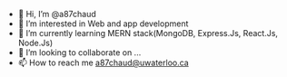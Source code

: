 - 👋 Hi, I’m @a87chaud
- 👀 I’m interested in Web and app development 
- 🌱 I’m currently learning MERN stack(MongoDB, Express.Js, React.Js, Node.Js)
- 💞️ I’m looking to collaborate on ...
- 📫 How to reach me a87chaud@uwaterloo.ca

<!---
a87chaud/a87chaud is a ✨ special ✨ repository because its `README.md` (this file) appears on your GitHub profile.
You can click the Preview link to take a look at your changes.
--->
